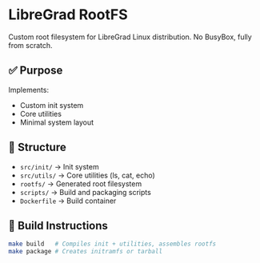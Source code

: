 # LibreGrad RootFS

Custom root filesystem for LibreGrad Linux distribution. No BusyBox, fully from scratch.

## ✅ Purpose
Implements:
- Custom init system
- Core utilities
- Minimal system layout

## 📂 Structure
- `src/init/` → Init system
- `src/utils/` → Core utilities (ls, cat, echo)
- `rootfs/` → Generated root filesystem
- `scripts/` → Build and packaging scripts
- `Dockerfile` → Build container

## 🚀 Build Instructions
```bash
make build   # Compiles init + utilities, assembles rootfs
make package # Creates initramfs or tarball

